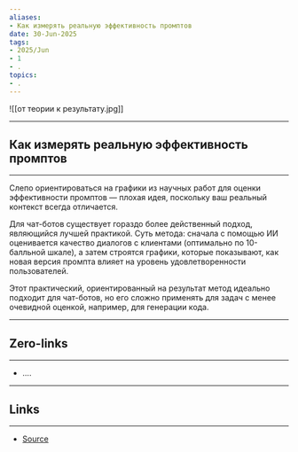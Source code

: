 ```yaml
---
aliases: 
- Как измерять реальную эффективность промптов 
date: 30-Jun-2025
tags:
- 2025/Jun
- 1
- .
topics:
- .
---
```

![[от теории к результату.jpg]]

-----
##  Как измерять реальную эффективность промптов 
-----
Слепо ориентироваться на графики из научных работ для оценки эффективности промптов — плохая идея, поскольку ваш реальный контекст всегда отличается.

Для чат-ботов существует гораздо более действенный подход, являющийся лучшей практикой. Суть метода: сначала с помощью ИИ оценивается качество диалогов с клиентами (оптимально по 10-балльной шкале), а затем строятся графики, которые показывают, как новая версия промпта влияет на уровень удовлетворенности пользователей.

Этот практический, ориентированный на результат метод идеально подходит для чат-ботов, но его сложно применять для задач с менее очевидной оценкой, например, для генерации кода.

---
## Zero-links
---
- ....

---
## Links
---
- [Source](https://t.me/c/1467914348/67540)